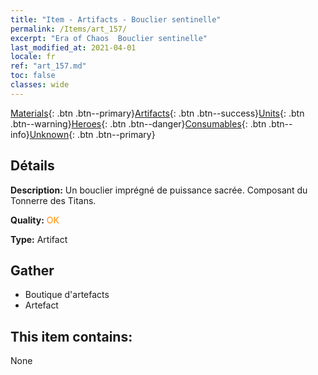 ```yaml
---
title: "Item - Artifacts - Bouclier sentinelle"
permalink: /Items/art_157/
excerpt: "Era of Chaos  Bouclier sentinelle"
last_modified_at: 2021-04-01
locale: fr
ref: "art_157.md"
toc: false
classes: wide
---
```

 [Materials](/fr/Items/){: .btn .btn--primary}[Artifacts](/fr/Items/Artifacts/){: .btn .btn--success}[Units](/fr/Items/Units/){: .btn .btn--warning}[Heroes](/fr/Items/Heroes/){: .btn .btn--danger}[Consumables](/fr/Items/Consumables/){: .btn .btn--info}[Unknown](/fr/Items/Unknown/){: .btn .btn--primary}

## Détails
 **Description:** Un bouclier imprégné de puissance sacrée. Composant du Tonnerre des Titans.

 **Quality:** <span style="color: #FF8C00">OK</span>

 **Type:** Artifact

## Gather

*    Boutique d'artefacts 
*    Artefact 

## This item contains:

  None

